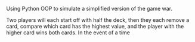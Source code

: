 Using Python OOP to simulate a simplified version of the game war. 

Two players will each start off with half the deck, then they each remove a card, compare which card has the highest value, and the player with the higher card wins both cards. In the event of a time
